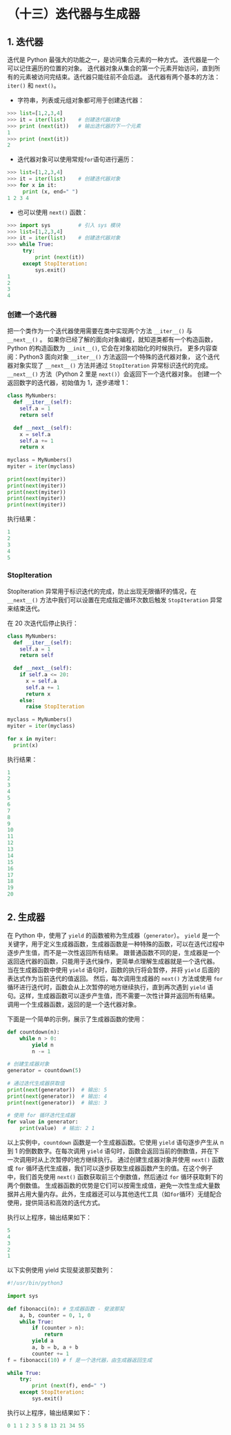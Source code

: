 # （十三）迭代器与生成器

## 1. 迭代器
迭代是 Python 最强大的功能之一，是访问集合元素的一种方式。
迭代器是一个可以记住遍历的位置的对象。
迭代器对象从集合的第一个元素开始访问，直到所有的元素被访问完结束。迭代器只能往前不会后退。
迭代器有两个基本的方法：`iter()` 和 `next()`。  

- 字符串，列表或元组对象都可用于创建迭代器：
```python
>>> list=[1,2,3,4]
>>> it = iter(list)    # 创建迭代器对象
>>> print (next(it))   # 输出迭代器的下一个元素
1
>>> print (next(it))
2
```  

- 迭代器对象可以使用常规`for`语句进行遍历：
```python
>>> list=[1,2,3,4]
>>> it = iter(list)    # 创建迭代器对象
>>> for x in it:
     print (x, end=" ")
1 2 3 4 
```  
- 也可以使用 `next()` 函数：
```python
>>> import sys         # 引入 sys 模块
>>> list=[1,2,3,4]
>>> it = iter(list)    # 创建迭代器对象
>>> while True:
     try:
         print (next(it))
     except StopIteration:
         sys.exit()
1
2
3
4
```  

### 创建一个迭代器
把一个类作为一个迭代器使用需要在类中实现两个方法 `__iter__()` 与 `__next__()` 。
如果你已经了解的面向对象编程，就知道类都有一个构造函数，Python 的构造函数为 `__init__()`, 它会在对象初始化的时候执行。
更多内容查阅：Python3 面向对象
`__iter__()` 方法返回一个特殊的迭代器对象， 这个迭代器对象实现了 `__next__()` 方法并通过 `StopIteration` 异常标识迭代的完成。
`__next__()` 方法（Python 2 里是 `next()`）会返回下一个迭代器对象。
创建一个返回数字的迭代器，初始值为 1，逐步递增 1：

```python
class MyNumbers:
  def __iter__(self):
    self.a = 1
    return self
 
  def __next__(self):
    x = self.a
    self.a += 1
    return x
 
myclass = MyNumbers()
myiter = iter(myclass)
 
print(next(myiter))
print(next(myiter))
print(next(myiter))
print(next(myiter))
print(next(myiter))
```  
执行结果：
```python
1
2
3
4
5
```  

### StopIteration
StopIteration 异常用于标识迭代的完成，防止出现无限循环的情况，在 `__next__()` 方法中我们可以设置在完成指定循环次数后触发 `StopIteration` 异常来结束迭代。

在 20 次迭代后停止执行：
```python
class MyNumbers:
  def __iter__(self):
    self.a = 1
    return self
 
  def __next__(self):
    if self.a <= 20:
      x = self.a
      self.a += 1
      return x
    else:
      raise StopIteration
 
myclass = MyNumbers()
myiter = iter(myclass)
 
for x in myiter:
  print(x)
```  
执行结果：
```python
1
2
3
4
5
6
7
8
9
10
11
12
13
14
15
16
17
18
19
20
```  

## 2. 生成器
在 Python 中，使用了 `yield` 的函数被称为生成器（`generator`）。
`yield` 是一个关键字，用于定义生成器函数，生成器函数是一种特殊的函数，可以在迭代过程中逐步产生值，而不是一次性返回所有结果。
跟普通函数不同的是，生成器是一个返回迭代器的函数，只能用于迭代操作，更简单点理解生成器就是一个迭代器。
当在生成器函数中使用 `yield` 语句时，函数的执行将会暂停，并将 `yield` 后面的表达式作为当前迭代的值返回。
然后，每次调用生成器的 `next()` 方法或使用 `for` 循环进行迭代时，函数会从上次暂停的地方继续执行，直到再次遇到 `yield` 语句。这样，生成器函数可以逐步产生值，而不需要一次性计算并返回所有结果。
调用一个生成器函数，返回的是一个迭代器对象。

下面是一个简单的示例，展示了生成器函数的使用：
```python
def countdown(n):
    while n > 0:
        yield n
        n -= 1
 
# 创建生成器对象
generator = countdown(5)
 
# 通过迭代生成器获取值
print(next(generator))  # 输出: 5
print(next(generator))  # 输出: 4
print(next(generator))  # 输出: 3
 
# 使用 for 循环迭代生成器
for value in generator:
    print(value)  # 输出: 2 1
```  
以上实例中，`countdown` 函数是一个生成器函数。它使用 `yield` 语句逐步产生从 n 到 1 的倒数数字。在每次调用 `yield` 语句时，函数会返回当前的倒数值，并在下一次调用时从上次暂停的地方继续执行。
通过创建生成器对象并使用 `next()` 函数或 `for` 循环迭代生成器，我们可以逐步获取生成器函数产生的值。在这个例子中，我们首先使用 `next()` 函数获取前三个倒数值，然后通过 `for` 循环获取剩下的两个倒数值。
生成器函数的优势是它们可以按需生成值，避免一次性生成大量数据并占用大量内存。此外，生成器还可以与其他迭代工具（如`for`循环）无缝配合使用，提供简洁和高效的迭代方式。

执行以上程序，输出结果如下：
```python
5
4
3
2
1
```  

以下实例使用 yield 实现斐波那契数列：
```python
#!/usr/bin/python3
 
import sys
 
def fibonacci(n): # 生成器函数 - 斐波那契
    a, b, counter = 0, 1, 0
    while True:
        if (counter > n): 
            return
        yield a
        a, b = b, a + b
        counter += 1
f = fibonacci(10) # f 是一个迭代器，由生成器返回生成
 
while True:
    try:
        print (next(f), end=" ")
    except StopIteration:
        sys.exit()
```  
执行以上程序，输出结果如下：
```python
0 1 1 2 3 5 8 13 21 34 55 
```  